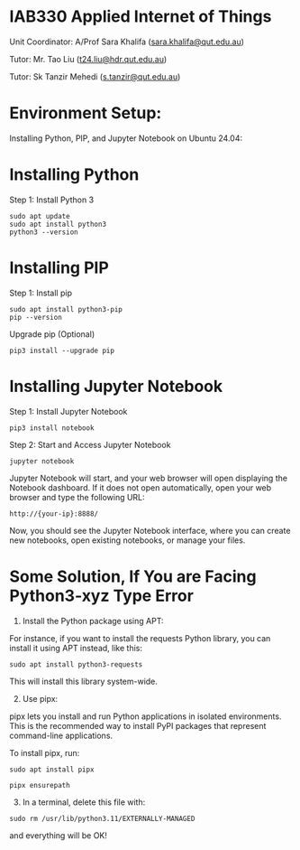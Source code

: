 # IAB330 Applied Internet of Things

Unit Coordinator: A/Prof Sara Khalifa (sara.khalifa@qut.edu.au)

Tutor: Mr. Tao Liu (t24.liu@hdr.qut.edu.au)

Tutor: Sk Tanzir Mehedi (s.tanzir@qut.edu.au)


# Environment Setup: 

Installing Python, PIP, and Jupyter Notebook on Ubuntu 24.04: 

# Installing Python

Step 1: Install Python 3
~~~
sudo apt update
sudo apt install python3
python3 --version
~~~

# Installing PIP

Step 1: Install pip

~~~
sudo apt install python3-pip
pip --version
~~~

Upgrade pip (Optional)

~~~
pip3 install --upgrade pip
~~~

# Installing Jupyter Notebook

Step 1: Install Jupyter Notebook

~~~
pip3 install notebook
~~~

Step 2: Start and Access Jupyter Notebook

~~~
jupyter notebook
~~~

Jupyter Notebook will start, and your web browser will open displaying the Notebook dashboard. If it does not open automatically, open your web browser and type the following URL:

~~~
http://{your-ip}:8888/
~~~

Now, you should see the Jupyter Notebook interface, where you can create new notebooks, open existing notebooks, or manage your files.




# Some Solution, If You are Facing Python3-xyz Type Error 


1. Install the Python package using APT:
   
For instance, if you want to install the requests Python library, you can install it using APT instead, like this:

~~~
sudo apt install python3-requests
~~~

This will install this library system-wide.



2. Use pipx:
   
pipx lets you install and run Python applications in isolated environments. This is the recommended way to install PyPI packages that represent command-line applications.

To install pipx, run:

~~~
sudo apt install pipx
~~~
~~~
pipx ensurepath
~~~



3. In a terminal, delete this file with:

~~~
sudo rm /usr/lib/python3.11/EXTERNALLY-MANAGED
~~~

and everything will be OK!


